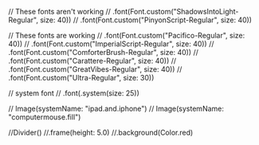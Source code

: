 // These fonts aren't working
//  .font(Font.custom("ShadowsIntoLight-Regular", size: 40))
//  .font(Font.custom("PinyonScript-Regular", size: 40))

// These fonts are working
// .font(Font.custom("Pacifico-Regular", size: 40))
// .font(Font.custom("ImperialScript-Regular", size: 40))
// .font(Font.custom("ComforterBrush-Regular", size: 40))
// .font(Font.custom("Carattere-Regular", size: 40))
// .font(Font.custom("GreatVibes-Regular", size: 40))
// .font(Font.custom("Ultra-Regular", size: 30))

// system font
//    .font(.system(size: 25))

//                Image(systemName: "ipad.and.iphone")
//                Image(systemName: "computermouse.fill")

//Divider()
//.frame(height: 5.0)
//.background(Color.red)


